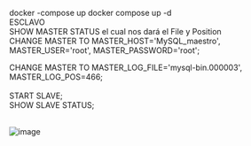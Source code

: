 docker -compose up 
docker compose up -d <br> 
ESCLAVO <br>
SHOW MASTER STATUS el cual nos dará el File y Position <br>
CHANGE MASTER TO MASTER_HOST='MySQL_maestro', MASTER_USER='root',
MASTER_PASSWORD='root'; <br>

CHANGE MASTER TO MASTER_LOG_FILE='mysql-bin.000003', MASTER_LOG_POS=466; <br>
<br>
START SLAVE;
<br>
SHOW SLAVE STATUS;

<br>![image](https://github.com/LascanoAldahir/Replicacion_Docker-compose/assets/139184732/9006fe0e-b4db-4119-b6be-f8912ddfef5f)

